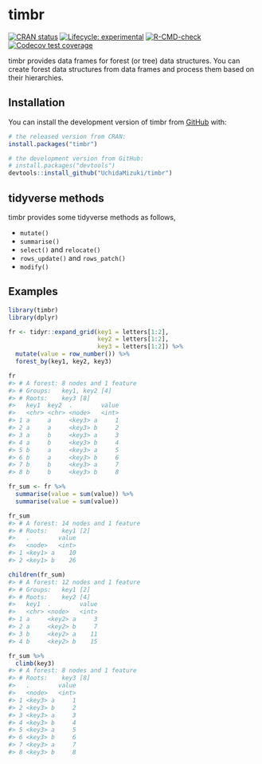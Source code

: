 
<!-- README.md is generated from README.Rmd. Please edit that file -->

# timbr

<!-- badges: start -->

[![CRAN
status](https://www.r-pkg.org/badges/version/timbr)](https://CRAN.R-project.org/package=timbr)
[![Lifecycle:
experimental](https://img.shields.io/badge/lifecycle-experimental-orange.svg)](https://lifecycle.r-lib.org/articles/stages.html#experimental)
[![R-CMD-check](https://github.com/UchidaMizuki/timbr/workflows/R-CMD-check/badge.svg)](https://github.com/UchidaMizuki/timbr/actions)
[![Codecov test
coverage](https://codecov.io/gh/UchidaMizuki/timbr/branch/main/graph/badge.svg)](https://app.codecov.io/gh/UchidaMizuki/timbr?branch=main)
<!-- badges: end -->

timbr provides data frames for forest (or tree) data structures. You can
create forest data structures from data frames and process them based on
their hierarchies.

## Installation

You can install the development version of timbr from
[GitHub](https://github.com/) with:

``` r
# the released version from CRAN:
install.packages("timbr")

# the development version from GitHub:
# install.packages("devtools")
devtools::install_github("UchidaMizuki/timbr")
```

## tidyverse methods

timbr provides some tidyverse methods as follows,

-   `mutate()`
-   `summarise()`
-   `select()` and `relocate()`
-   `rows_update()` and `rows_patch()`
-   `modify()`

## Examples

``` r
library(timbr)
library(dplyr)
```

``` r
fr <- tidyr::expand_grid(key1 = letters[1:2],
                         key2 = letters[1:2],
                         key3 = letters[1:2]) %>% 
  mutate(value = row_number()) %>% 
  forest_by(key1, key2, key3)

fr
#> # A forest: 8 nodes and 1 feature
#> # Groups:   key1, key2 [4]
#> # Roots:    key3 [8]
#>   key1  key2  .        value
#>   <chr> <chr> <node>   <int>
#> 1 a     a     <key3> a     1
#> 2 a     a     <key3> b     2
#> 3 a     b     <key3> a     3
#> 4 a     b     <key3> b     4
#> 5 b     a     <key3> a     5
#> 6 b     a     <key3> b     6
#> 7 b     b     <key3> a     7
#> 8 b     b     <key3> b     8

fr_sum <- fr %>% 
  summarise(value = sum(value)) %>% 
  summarise(value = sum(value))

fr_sum
#> # A forest: 14 nodes and 1 feature
#> # Roots:    key1 [2]
#>   .        value
#>   <node>   <int>
#> 1 <key1> a    10
#> 2 <key1> b    26

children(fr_sum)
#> # A forest: 12 nodes and 1 feature
#> # Groups:   key1 [2]
#> # Roots:    key2 [4]
#>   key1  .        value
#>   <chr> <node>   <int>
#> 1 a     <key2> a     3
#> 2 a     <key2> b     7
#> 3 b     <key2> a    11
#> 4 b     <key2> b    15

fr_sum %>% 
  climb(key3)
#> # A forest: 8 nodes and 1 feature
#> # Roots:    key3 [8]
#>   .        value
#>   <node>   <int>
#> 1 <key3> a     1
#> 2 <key3> b     2
#> 3 <key3> a     3
#> 4 <key3> b     4
#> 5 <key3> a     5
#> 6 <key3> b     6
#> 7 <key3> a     7
#> 8 <key3> b     8
```
